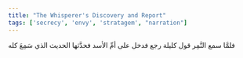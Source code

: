 ```yaml
---
title: "The Whisperer's Discovery and Report"
tags: ['secrecy', 'envy', 'stratagem', "narration"]
---
```


 فلمَّا سمع النَّمِر قول كليلة رجع فدخل على أمِّ الأسد فحدَّثها الحديث الذي سَمِعَ كله

